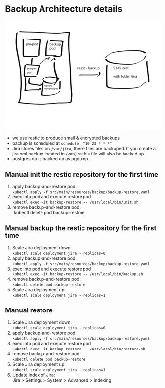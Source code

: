 # Backup Architecture details

![](backup.svg)

* we use restic to produce small & encrypted backups
* backup is scheduled at `schedule: "10 23 * * *"`
* Jira stores files on `/var/jira`, these files are backuped. If you create a jira xml backup located in /var/jira this file will also be backed up.
* postgres db is backed up as pgdump

## Manual init the restic repository for the first time

1. apply backup-and-restore pod:   
   `kubectl apply -f src/main/resources/backup/backup-restore.yaml`
1. exec into pod and execute restore pod   
   `kubectl exec -it backup-restore -- /usr/local/bin/init.sh`
1. remove backup-and-restore pod:   
   `kubectl delete pod backup-restore


## Manual backup the restic repository for the first time

1. Scale Jira deployment down:   
  `kubectl scale deployment jira --replicas=0`
1. apply backup-and-restore pod:   
  `kubectl apply -f src/main/resources/backup/backup-restore.yaml`
1. exec into pod and execute restore pod   
   `kubectl exec -it backup-restore -- /usr/local/bin/backup.sh`
1. remove backup-and-restore pod:   
   `kubectl delete pod backup-restore`
1. Scale Jira deployment up:   
   `kubectl scale deployment jira --replicas=1`


## Manual restore

1. Scale Jira deployment down:   
  `kubectl scale deployment jira --replicas=0`
1. apply backup-and-restore pod:   
  `kubectl apply -f src/main/resources/backup/backup-restore.yaml`
1. exec into pod and execute restore pod   
   `kubectl exec -it backup-restore -- /usr/local/bin/restore.sh`
1. remove backup-and-restore pod:   
   `kubectl delete pod backup-restore`
1. Scale Jira deployment up:   
   `kubectl scale deployment jira --replicas=1`
1. Update index of Jira:   
   Jira > Settings > System > Advanced > Indexing
